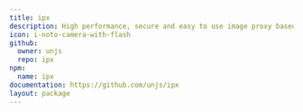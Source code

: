 ```yaml
---
title: ipx
description: High performance, secure and easy to use image proxy based on Sharp and libvips.
icon: i-noto-camera-with-flash
github:
  owner: unjs
  repo: ipx
npm:
  name: ipx
documentation: https://github.com/unjs/ipx
layout: package
---
```

